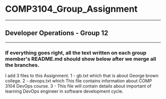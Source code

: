 # COMP3104_Group_Assignment

---

## Developer Operations - Group 12

---

### If everything goes right, all the text written on each group member's README.md should show below after we merge all the branches.

I add 3 files to this Assignment.
1 - gb.txt which that is about George brown college.
2 - devops.txt which This file contains information about COMP 3104 DevOps course.
3 - This file will contain details about important of learning DevOps engineer in software development cycle.
